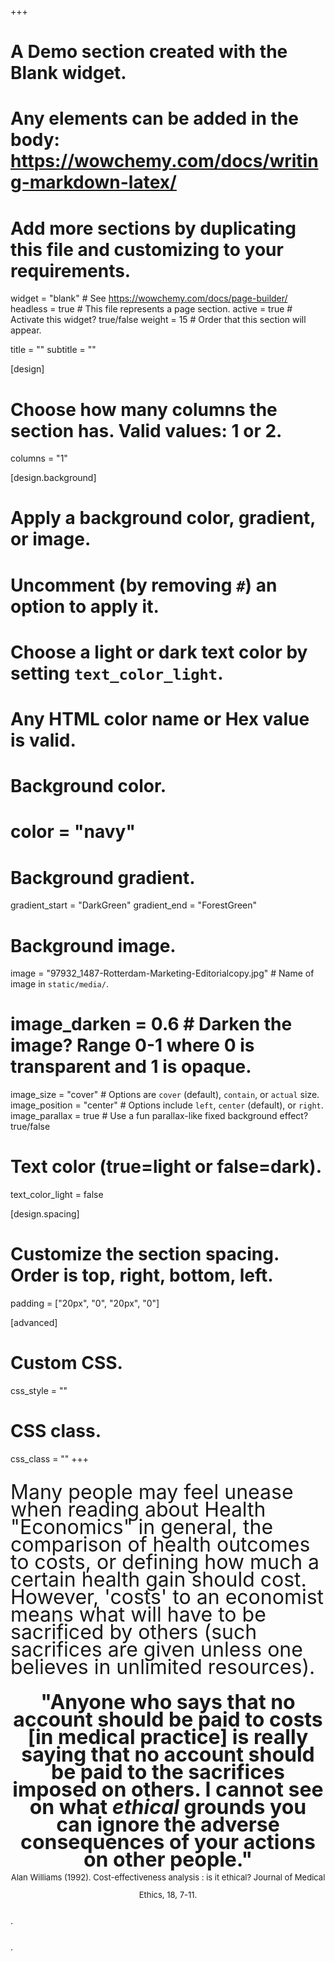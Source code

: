 +++
# A Demo section created with the Blank widget.
# Any elements can be added in the body: https://wowchemy.com/docs/writing-markdown-latex/
# Add more sections by duplicating this file and customizing to your requirements.

widget = "blank"  # See https://wowchemy.com/docs/page-builder/
headless = true  # This file represents a page section.
active = true  # Activate this widget? true/false
weight = 15  # Order that this section will appear.

title = ""
subtitle = ""

[design]
  # Choose how many columns the section has. Valid values: 1 or 2.
  columns = "1"

[design.background]
  # Apply a background color, gradient, or image.
  #   Uncomment (by removing `#`) an option to apply it.
  #   Choose a light or dark text color by setting `text_color_light`.
  #   Any HTML color name or Hex value is valid.

  # Background color.
  # color = "navy"
  
  # Background gradient.
  gradient_start = "DarkGreen"
  gradient_end = "ForestGreen"
  
  # Background image.
  image = "97932_1487-Rotterdam-Marketing-Editorialcopy.jpg"  # Name of image in `static/media/`.
  # image_darken = 0.6  # Darken the image? Range 0-1 where 0 is transparent and 1 is opaque.
  image_size = "cover"  #  Options are `cover` (default), `contain`, or `actual` size.
  image_position = "center"  # Options include `left`, `center` (default), or `right`.
  image_parallax = true  # Use a fun parallax-like fixed background effect? true/false
  
  # Text color (true=light or false=dark).
  text_color_light = false

[design.spacing]
  # Customize the section spacing. Order is top, right, bottom, left.
  padding = ["20px", "0", "20px", "0"]

[advanced]
 # Custom CSS. 
 css_style = ""
 
 # CSS class.
 css_class = ""
+++
<br><br>
<div style="line-height: 2em;"><font size="6">
Many people may feel unease when reading about Health "Economics" in general, the comparison of health outcomes to costs, or defining how much a certain health gain should cost. However, 'costs' to an economist means what will have to be sacrificed by others (such sacrifices are given unless one believes in unlimited resources).
</font
</div>
<br><br>
<div style="line-height: 2em;"><center><font size="6"><b>"Anyone who says that no account should be paid to costs [in medical practice] is really saying that no account should be paid to the sacrifices imposed on others. I cannot see on what <i>ethical</i> grounds you can ignore the adverse consequences of your actions on other people."</b></font></center>
</div>

<center><font size="2">Alan Williams (1992). Cost-effectiveness analysis : is it ethical? Journal of Medical Ethics, 18, 7-11.</font></center>



.

.

